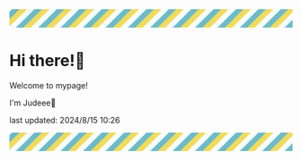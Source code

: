<!-- Header image -->
<img src="./pokemon/pokemon_39.png" width="1000">

# Hi there!👋

Welcome to mypage!

I'm Judeee🐷

last updated: 2024/8/15 10:26

<!-- Footer image -->
<img src="./pokemon/pokemon_39.png" width="1000">
